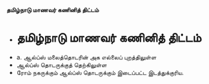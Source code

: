 **தமிழ்நாடு மாணவர் கணினித் திட்டம்**
- # தமிழ்நாடு மாணவர் கணினித் திட்டம்
- a. ஆல்ப்ஸ் மலைத்தொடரின் அக எல்லைப் புறத்திலுள்ள
- ஆல்ப்ஸ் தொடருக்குத் தெற்கிலுள்ள
- ரோம் நகருக்கும் ஆல்ப்ஸ் தொடருக்கும் இடைப்பட்ட இடத்துக்குரிய.

